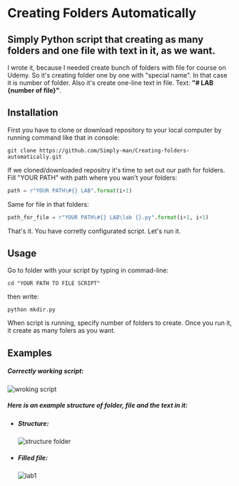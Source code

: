 # Creating Folders Automatically
## Simply Python script that creating as many folders and one file with text in it, as we want.

I wrote it, because I needed create bunch of folders with file for course on Udemy. So it's creating folder one by one with "special name". In that case it is number of folder. Also it's create one-line text in file. Text: <b>"# LAB {number of file}"</b>. 

## Installation

First you have to clone or download repository to your local computer by running command like that in console:

```git 
git clone https://github.com/Simply-man/Creating-folders-automatically.git 
```

If we cloned/downloaded repositry it's time to set out our path for folders. Fill "YOUR PATH" with path where you wan't your folders:
```python
path = r"YOUR PATH\#{} LAB".format(i+1)
```

Same for file in that folders:
```python
path_for_file = r"YOUR PATH\#{} LAB\lab {}.py".format(i+1, i+1)
```

That's it. You have corretly configurated script. Let's run it. 

## Usage

Go to folder with your script by typing in commad-line:
```
cd "YOUR PATH TO FILE SCRIPT"
```
then write:
```
python mkdir.py
``` 
When script is running, specify number of folders to create.
Once you run it, it create as many folers as you want.

## Examples

##### Correctly working script:
![wroking script](https://user-images.githubusercontent.com/38534681/67718046-40aae980-f9cf-11e9-873f-3ee0bffec321.png)

##### Here is an example structure of folder, file and the text in it:

  - ##### Structure:
    ![structure folder](https://user-images.githubusercontent.com/38534681/67717814-bb273980-f9ce-11e9-8de6-c69752aa9fff.png)

  - ##### Filled file:
    ![lab1](https://user-images.githubusercontent.com/38534681/67718236-a008f980-f9cf-11e9-90fe-7df61310a4d9.png)
